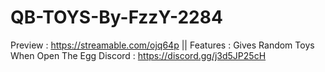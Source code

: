 # QB-TOYS-By-FzzY-2284
Preview : https://streamable.com/ojq64p || Features : Gives Random Toys When Open The Egg
Discord : https://discord.gg/j3d5JP25cH
